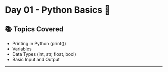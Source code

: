 # Day 01 - Python Basics 🐍

## 📚 Topics Covered

- Printing in Python (print())
- Variables
- Data Types (int, str, float, bool)
- Basic Input and Output

---
